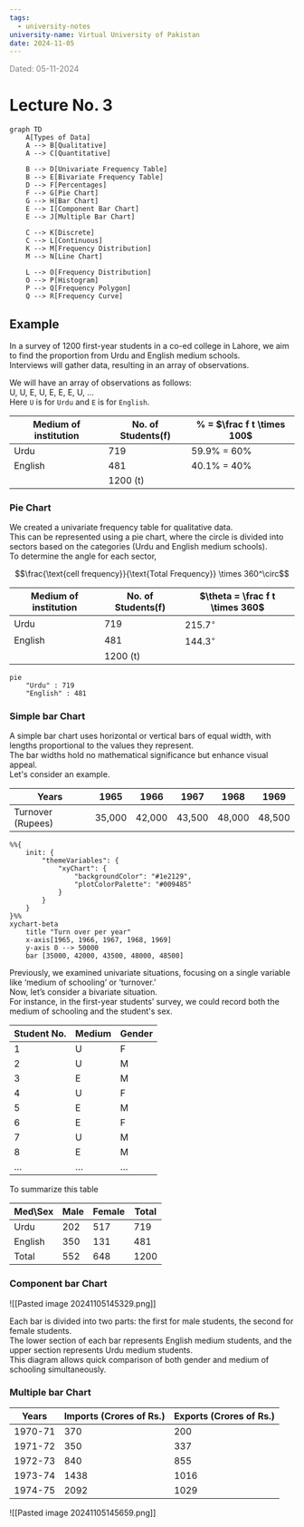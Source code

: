 ```yaml
---
tags:
  - university-notes
university-name: Virtual University of Pakistan
date: 2024-11-05
---
```


<span style="color: gray;">Dated: 05-11-2024</span>

# Lecture No. 3

```mermaid
graph TD
    A[Types of Data]
    A --> B[Qualitative]
    A --> C[Quantitative]
    
    B --> D[Univariate Frequency Table]
    B --> E[Bivariate Frequency Table]
    D --> F[Percentages]
    F --> G[Pie Chart]
    G --> H[Bar Chart]
    E --> I[Component Bar Chart]
    E --> J[Multiple Bar Chart]
    
    C --> K[Discrete]
    C --> L[Continuous]
    K --> M[Frequency Distribution]
    M --> N[Line Chart]
    
    L --> O[Frequency Distribution]
    O --> P[Histogram]
    P --> Q[Frequency Polygon]
    Q --> R[Frequency Curve]
```

## Example

In a survey of 1200 first-year students in a co-ed college in Lahore, we aim to find the proportion from Urdu and English medium schools.  
Interviews will gather data, resulting in an array of observations.

We will have an array of observations as follows:  
U, U, E, U, E, E, E, U, …  
Here `U` is for `Urdu` and `E` is for `English`.

| Medium of institution | No. of Students(f) | % = $\frac f t \times 100$ |
| --------------------- | ------------------ | -------------------------- |
| Urdu                  | 719                | 59.9% = 60%                |
| English               | 481                | 40.1% = 40%                |
|                       | 1200 (t)           |                            |

### Pie Chart

We created a univariate frequency table for qualitative data.  
This can be represented using a pie chart, where the circle is divided into sectors based on the categories (Urdu and English medium schools).  
To determine the angle for each sector,  

$$\frac{\text{cell frequency}}{\text{Total Frequency}} \times 360^\circ$$

| Medium of institution | No. of Students(f) | $\theta = \frac f t \times 360$ |
| --------------------- | ------------------ | ------------------------------- |
| Urdu                  | 719                | $215.7^\circ$                   |
| English               | 481                | $144.3^\circ$                   |
|                       | 1200 (t)           |                                 |

```mermaid
pie
	"Urdu" : 719
	"English" : 481
```

### Simple bar Chart

A simple bar chart uses horizontal or vertical bars of equal width, with lengths proportional to the values they represent.  
The bar widths hold no mathematical significance but enhance visual appeal.  
Let's consider an example.

| Years             | 1965   | 1966   | 1967   | 1968   | 1969   |
| ----------------- | ------ | ------ | ------ | ------ | ------ |
| Turnover (Rupees) | 35,000 | 42,000 | 43,500 | 48,000 | 48,500 |

```mermaid
%%{
	init: {
		"themeVariables": {
			"xyChart": {
				"backgroundColor": "#1e2129",
				"plotColorPalette": "#009485"
			}
		} 
	}
}%%
xychart-beta
	title "Turn over per year"
	x-axis[1965, 1966, 1967, 1968, 1969]
	y-axis 0 --> 50000
	bar [35000, 42000, 43500, 48000, 48500]
```

Previously, we examined univariate situations, focusing on a single variable like ‘medium of schooling’ or ‘turnover.’  
Now, let’s consider a bivariate situation.  
For instance, in the first-year students’ survey, we could record both the medium of schooling and the student's sex.

| Student No. | Medium | Gender |
| ----------- | ------ | ------ |
| 1           | U      | F      |
| 2           | U      | M      |
| 3           | E      | M      |
| 4           | U      | F      |
| 5           | E      | M      |
| 6           | E      | F      |
| 7           | U      | M      |
| 8           | E      | M      |
| …           | …      | …      |

To summarize this table

| Med\Sex | Male | Female | Total |
| ------- | ---- | ------ | ----- |
| Urdu    | 202  | 517    | 719   |
| English | 350  | 131    | 481   |
| Total   | 552  | 648    | 1200  |

### Component bar Chart

![[Pasted image 20241105145329.png]]

Each bar is divided into two parts: the first for male students, the second for female students.  
The lower section of each bar represents English medium students, and the upper section represents Urdu medium students.  
This diagram allows quick comparison of both gender and medium of schooling simultaneously.

### Multiple bar Chart

| Years   | Imports (Crores of Rs.) | Exports (Crores of Rs.) |
| ------- | ----------------------- | ----------------------- |
| 1970-71 | 370                     | 200                     |
| 1971-72 | 350                     | 337                     |
| 1972-73 | 840                     | 855                     |
| 1973-74 | 1438                    | 1016                    |
| 1974-75 | 2092                    | 1029                    |

![[Pasted image 20241105145659.png]]